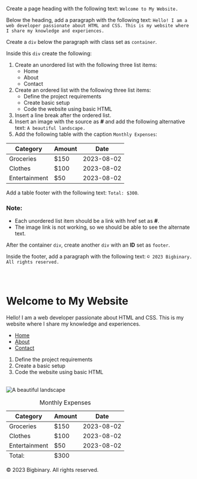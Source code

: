 Create a page heading with
the following text:
`Welcome to My Website.`

Below the heading, add a paragraph
with the following text:
`Hello! I am a web developer passionate about HTML and CSS. This is my website where I share my knowledge and experiences.`

Create a `div` below the paragraph
with class set as `container`.

Inside this `div` create the following:

1. Create an unordered list with
   the following three list items:
   - Home
   - About
   - Contact
2. Create an ordered list with the
   following three list items:
   - Define the project requirements
   - Create basic setup
   - Code the website using basic HTML
3. Insert a line break after the ordered list.
4. Insert an image with the source as **#**
   and add the following alternative text:
   `A beautiful landscape.`
5. Add the following table with the
   caption `Monthly Expenses`:

| Category      | Amount | Date       |
| ------------- | ------ | ---------- |
| Groceries     | $150   | 2023-08-02 |
| Clothes       | $100   | 2023-08-02 |
| Entertainment | $50    | 2023-08-02 |

Add a table footer with the
following text:
`Total: $300`.

### Note:
- Each unordered list item should
  be a link with href set as **#**.
- The image link is not working,
  so we should be able to see the
  alternate text.

After the container `div`, 
create another `div` with an **ID**
set as `footer`.

Inside the footer, add a paragraph
with the following text:
`© 2023 Bigbinary. All rights reserved.`

<codeblock language="html" type="exercise" testMode="fixedInput" matchSolutionCode="true">
<code>
<!-- Write your code below -->
</code>
<solution>
<!-- Write your code below -->
<h1>Welcome to My Website</h1>

<p>Hello! I am a web developer passionate about HTML and CSS. This is my website where I share my knowledge and experiences.</p>

<div class="container">
  <ul>
    <li><a href="#">Home</a></li>
    <li><a href="#">About</a></li>
    <li><a href="#">Contact</a></li>
  </ul>
  <ol>
    <li>Define the project requirements</li>
    <li>Create a basic setup</li>
    <li>Code the website using basic HTML</li>
  </ol>
  <br>
  <img src="scenery.jpg" alt="A beautiful landscape">
  <table>
    <caption>Monthly Expenses</caption>
    <thead>
      <tr>
        <th>Category</th>
        <th>Amount</th>
        <th>Date</th>
      </tr>
    </thead>
    <tbody>
      <tr>
        <td>Groceries</td>
        <td>$150</td>
        <td>2023-08-02</td>
      </tr>
      <tr>
        <td>Clothes</td>
        <td>$100</td>
        <td>2023-08-02</td>
      </tr>
      <tr>
        <td>Entertainment</td>
        <td>$50</td>
        <td>2023-08-02</td>
      </tr>
    </tbody>
    <tfoot>
      <tr>
        <td>Total:</td>
        <td>$300</td>
        <td></td>
      </tr>
    </tfoot>
  </table>
</div>

<div id="footer">
  <p>© 2023 Bigbinary. All rights reserved.</p>
</div>

</solution>
</codeblock>
